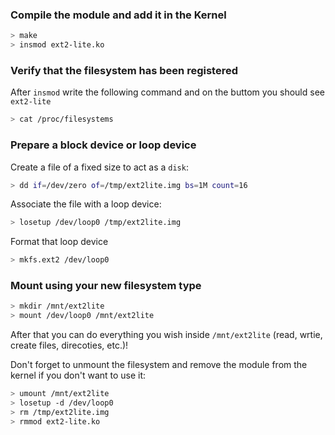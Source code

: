 ### Compile the module and add it in the Kernel
```bash
> make
> insmod ext2-lite.ko
```

### Verify that the filesystem has been registered
After `insmod` write the following command and on the buttom you should see `ext2-lite`
```bash
> cat /proc/filesystems
```

### Prepare a block device or loop device
Create a file of a fixed size to act as a `disk`:
```bash
> dd if=/dev/zero of=/tmp/ext2lite.img bs=1M count=16
```

Associate the file with a loop device:
```bash
> losetup /dev/loop0 /tmp/ext2lite.img
```

Format that loop device
```bash
> mkfs.ext2 /dev/loop0
```

### Mount using your new filesystem type
```bash
> mkdir /mnt/ext2lite
> mount /dev/loop0 /mnt/ext2lite
```

After that you can do everything you wish inside `/mnt/ext2lite` (read, wrtie, create files, direcoties, etc.)!

Don't forget to unmount the filesystem and remove the module from the kernel if you don't want to use it:
```bash
> umount /mnt/ext2lite
> losetup -d /dev/loop0
> rm /tmp/ext2lite.img
> rmmod ext2-lite.ko
```
